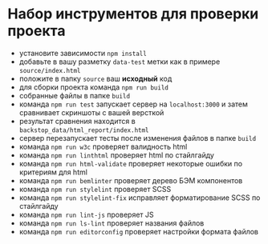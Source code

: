 # Набор инструментов для проверки проекта

- установите зависимости `npm install`
- добавьте в вашу разметку `data-test` метки как в примере `source/index.html`
- положите в папку `source` ваш **исходный** код
- для сборки проекта команда `npm run build`
- собранные файлы в папкe `build`
- команда `npm run test` запускает сервер на `localhost:3000` и затем сравнивает скриншоты с вашей версткой
- результат сравнения находится в `backstop_data/html_report/index.html`
- сервер перезапускает тесты после изменения файлов в папке `build`
- команда `npm run w3c` проверяет валидность html
- команда `npm run linthtml` проверяет html по стайлгайду
- команда `npm run html-validate` проверяет некоторые ошибки по критериям для html
- команда `npm run bemlinter` проверяет дерево БЭМ компонентов
- команда `npm run stylelint` проверяет SCSS
- команда `npm run stylelint-fix` исправляет форматирование SCSS по стайлгайду
- команда `npm run lint-js` проверяет JS
- команда `npm run ls-lint` проверяет названия файлов
- команда `npm run editorconfig` проверяет настройки формата файлов
